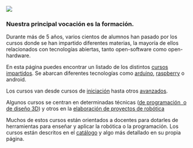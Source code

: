 ![](https://lh5.googleusercontent.com/-hqT8N8lOGVU/T43d3MPP9aI/AAAAAAAAEW8/HRUM0dRLT9s/s400/100_1507.JPG)

### Nuestra principal vocación es la formación.

Durante más de 5 años, varios cientos de alumnos han pasado por los cursos donde se han impartido diferentes materias, la mayoría de ellos relacionados con tecnologías abiertas, tanto open-software como open-hardware. 

En esta página puedes encontrar un listado de los distintos [cursos impartidos](http://cursos.elcacharreo.com/cursos-impartidos). Se abarcan diferentes tecnologías como
[arduino](http://cursos.elcacharreo.com/tag/arduino/), [raspberry](http://cursos.elcacharreo.com/tag/raspberry/) o android. 

Los cursos van desde cursos de [iniciación](http://cursos.elcacharreo.com/cursos/arduino-basico-introduccion-a-la-programacion-en-arduino/) hasta otros [avanzados](http://cursos.elcacharreo.com/cursos/arduino-avanzado/).

Algunos cursos se centran en determinadas técnicas ([de programación  o de diseño 3D](http://cursos.elcacharreo.com/cursos/herramientas-opensource-de-programacion-y-3d-para-ingenieros/))
y otros en la [elaboración de proyectos de robótica](http://cursos.elcacharreo.com/cursos/proyectos-educativos-con-robots-y-3d/) 

Muchos de estos cursos están orientados a docentes para dotarles de herramientas para enseñar y aplicar la robótica o la programación. Los cursos están descritos en el
[catálogo](http://cursos.elcacharreo.com/catalogo-cursos) y algo más detallado en su propia página.

